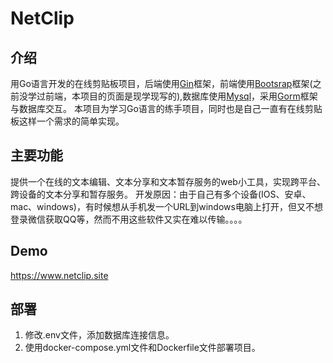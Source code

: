 # NetClip

## 介绍
用Go语言开发的在线剪贴板项目，后端使用[Gin](https://gin-gonic.com)框架，前端使用[Bootsrap](https://getbootstrap.com)框架(之前没学过前端，本项目的页面是现学现写的),数据库使用[Mysql](https://www.mysql.com/)，采用[Gorm](https://gorm.io)框架与数据库交互。
本项目为学习Go语言的练手项目，同时也是自己一直有在线剪贴板这样一个需求的简单实现。

## 主要功能
提供一个在线的文本编辑、文本分享和文本暂存服务的web小工具，实现跨平台、跨设备的文本分享和暂存服务。
开发原因：由于自己有多个设备(IOS、安卓、mac、windows)，有时候想从手机发一个URL到windows电脑上打开，但又不想登录微信获取QQ等，然而不用这些软件又实在难以传输。。。。

## Demo
https://www.netclip.site

## 部署
1. 修改.env文件，添加数据库连接信息。
2. 使用docker-compose.yml文件和Dockerfile文件部署项目。

